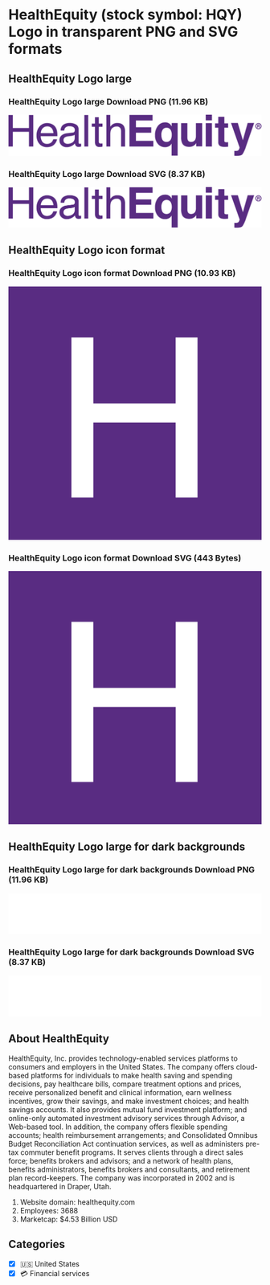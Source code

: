 # HealthEquity (stock symbol: HQY) Logo in transparent PNG and SVG formats

## HealthEquity Logo large

### HealthEquity Logo large Download PNG (11.96 KB)

![HealthEquity Logo large Download PNG (11.96 KB)](/img/orig/HQY_BIG-50956d1c.png)

### HealthEquity Logo large Download SVG (8.37 KB)

![HealthEquity Logo large Download SVG (8.37 KB)](/img/orig/HQY_BIG-4a85cc6d.svg)

## HealthEquity Logo icon format

### HealthEquity Logo icon format Download PNG (10.93 KB)

![HealthEquity Logo icon format Download PNG (10.93 KB)](/img/orig/HQY-15a1508e.png)

### HealthEquity Logo icon format Download SVG (443 Bytes)

![HealthEquity Logo icon format Download SVG (443 Bytes)](/img/orig/HQY-b0303545.svg)

## HealthEquity Logo large for dark backgrounds

### HealthEquity Logo large for dark backgrounds Download PNG (11.96 KB)

![HealthEquity Logo large for dark backgrounds Download PNG (11.96 KB)](/img/orig/HQY_BIG.D-d08a833e.png)

### HealthEquity Logo large for dark backgrounds Download SVG (8.37 KB)

![HealthEquity Logo large for dark backgrounds Download SVG (8.37 KB)](/img/orig/HQY_BIG.D-9cd6a202.svg)

## About HealthEquity

HealthEquity, Inc. provides technology-enabled services platforms to consumers and employers in the United States. The company offers cloud-based platforms for individuals to make health saving and spending decisions, pay healthcare bills, compare treatment options and prices, receive personalized benefit and clinical information, earn wellness incentives, grow their savings, and make investment choices; and health savings accounts. It also provides mutual fund investment platform; and online-only automated investment advisory services through Advisor, a Web-based tool. In addition, the company offers flexible spending accounts; health reimbursement arrangements; and Consolidated Omnibus Budget Reconciliation Act continuation services, as well as administers pre-tax commuter benefit programs. It serves clients through a direct sales force; benefits brokers and advisors; and a network of health plans, benefits administrators, benefits brokers and consultants, and retirement plan record-keepers. The company was incorporated in 2002 and is headquartered in Draper, Utah.

1. Website domain: healthequity.com
2. Employees: 3688
3. Marketcap: $4.53 Billion USD


## Categories
- [x] 🇺🇸 United States
- [x] 💳 Financial services
